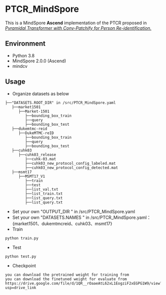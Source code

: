 # PTCR_MindSpore

This is a MindSpore **Ascend** implementation of the PTCR proposed in *[Pyramidal Transformer with Conv-Patchify for Person Re-identification.](https://dl.acm.org/doi/10.1145/3503161.3548770)*

##  Environment

- Python 3.8
- MindSpore 2.0.0 (Ascend)
- mindcv

## Usage

- Organize datasets as below

```
├──"DATASETS.ROOT_DIR" in /src/PTCR_MindSpore.yaml
   ├──market1501
      ├──Market-1501
         ├──bounding_box_train
         ├──query
         ├──bounding_box_test
   ├──dukemtmc-reid
      ├──DukeMTMC-reID
         ├──bounding_box_train
         ├──query
         ├──bounding_box_test
   ├──cuhk03
      ├──cuhk03_release
         ├──cuhk-03.mat
         ├──cuhk03_new_protocol_config_labeled.mat
         ├──cuhk03_new_protocol_config_detected.mat
   ├──msmt17
      ├──MSMT17_V1
         ├──train
         ├──test
         ├──list_val.txt
         ├──list_train.txt
         ├──list_query.txt
         ├──list_query.txt
```

- Set your own "OUTPUT_DIR " in /src/PTCR_MindSpore.yaml
- Set your own "DATASETS.NAMES " in /src/PTCR_MindSpore.yaml：{market1501、dukemtmcreid、cuhk03、msmt17}
- Train

```
python train.py
```

- Test

```
python test.py
```
- Checkpoint

```
you can download the pretrained weight for training from
you can download the finetuned weight for evaluate from https://drive.google.com/file/d/1QR__rOaaeAtL62xL1EogziF2xEGPG1W9/view?usp=drive_link
```  
